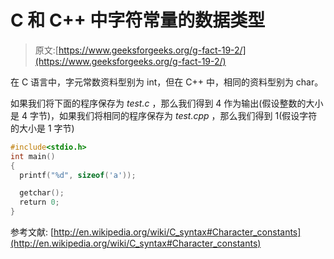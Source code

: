 # C 和 C++ 中字符常量的数据类型

> 原文:[https://www.geeksforgeeks.org/g-fact-19-2/](https://www.geeksforgeeks.org/g-fact-19-2/)

在 C 语言中，字元常数资料型别为 int，但在 C++ 中，相同的资料型别为 char。

如果我们将下面的程序保存为 *test.c* ，那么我们得到 4 作为输出(假设整数的大小是 4 字节)，如果我们将相同的程序保存为 *test.cpp* ，那么我们得到 1(假设字符的大小是 1 字节)

```cpp
#include<stdio.h>
int main()
{
  printf("%d", sizeof('a'));

  getchar();
  return 0;
} 
```

参考文献:
[http://en.wikipedia.org/wiki/C_syntax#Character_constants](http://en.wikipedia.org/wiki/C_syntax#Character_constants)